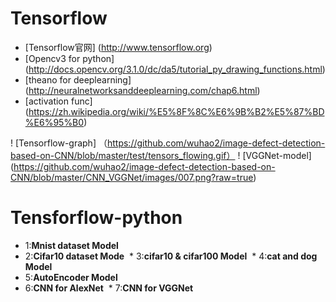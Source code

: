 # Tensorflow
* [Tensorflow官网] (http://www.tensorflow.org)
* [Opencv3 for python] (http://docs.opencv.org/3.1.0/dc/da5/tutorial_py_drawing_functions.html)
* [theano for deeplearning] (http://neuralnetworksanddeeplearning.com/chap6.html)
* [activation func] (https://zh.wikipedia.org/wiki/%E5%8F%8C%E6%9B%B2%E5%87%BD%E6%95%B0)


! [Tensorflow-graph] （https://github.com/wuhao2/image-defect-detection-based-on-CNN/blob/master/test/tensors_flowing.gif）
! [VGGNet-model] (https://github.com/wuhao2/image-defect-detection-based-on-CNN/blob/master/CNN_VGGNet/images/007.png?raw=true)
# Tensforflow-python

  * 1:**Mnist dataset Model**
  * 2:**Cifar10 dataset Mode**
  * 3:**cifar10 & cifar100 Model**
  * 4:**cat and dog Model** 
  * 5:**AutoEncoder Model**
  * 6:**CNN for AlexNet**
  * 7:**CNN for VGGNet** 
  
  
